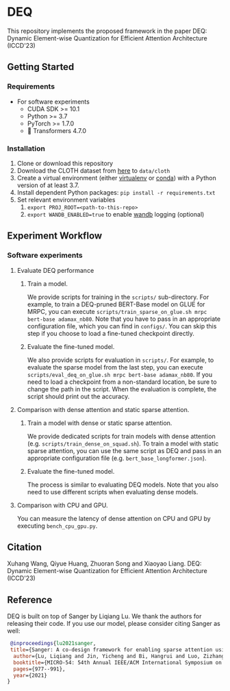 # DEQ

This repository implements the proposed framework in the paper DEQ: Dynamic Element-wise Quantization for Efficient Attention Architecture (ICCD'23)

## Getting Started

### Requirements

-  For software experiments
   -  CUDA SDK >= 10.1
   -  Python >= 3.7
   -  PyTorch >= 1.7.0
   -  :hugs: Transformers 4.7.0

### Installation

1.  Clone or download this repository
2.  Download the CLOTH dataset from [here](https://www.cs.cmu.edu/~glai1/data/cloth/) to `data/cloth`
3.  Create a virtual environment (either [virtualenv](https://virtualenv.pypa.io/en/latest/) or [conda](https://docs.anaconda.com/anaconda/install/index.html)) with a Python version of at least 3.7.
4.  Install dependent Python packages: `pip install -r requirements.txt`
5.  Set relevant environment variables
    1.  `export PROJ_ROOT=<path-to-this-repo>`
    2.  `export WANDB_ENABLED=true` to enable [wandb](https://docs.wandb.ai/quickstart) logging (optional)

## Experiment Workflow

### Software experiments

1.  Evaluate DEQ performance

    1.  Train a model. 

        We provide scripts for training in the `scripts/` sub-directory. For example, to train a DEQ-pruned BERT-Base model on GLUE for MRPC, you can execute `scripts/train_sparse_on_glue.sh mrpc bert-base adamax_nb80`. Note that you have to pass in an appropriate configuration file, which you can find in `configs/`. You can skip this step if you choose to load a fine-tuned checkpoint directly.

    2.  Evaluate the fine-tuned model. 

        We also provide scripts for evaluation in `scripts/`. For example, to evaluate the sparse model from the last step, you can execute `scripts/eval_deq_on_glue.sh mrpc bert-base adamax_nb80`. If you need to load a checkpoint from a non-standard location, be sure to change the path in the script. When the evaluation is complete, the script should print out the accuracy.

2.  Comparison with dense attention and static sparse attention.

    1.  Train a model with dense or static sparse attention. 

        We provide dedicated scripts for train models with dense attention (e.g. `scripts/train_dense_on_squad.sh`). To train a model with static sparse attention, you can use the same script as DEQ and pass in an appropriate configuration file (e.g. `bert_base_longformer.json`).

    2.  Evaluate the fine-tuned model. 

        The process is similar to evaluating DEQ models. Note that you also need to use different scripts when evaluating dense models.

3.  Comparison with CPU and GPU.

    You can measure the latency of dense attention on CPU and GPU by executing `bench_cpu_gpu.py`.



## Citation

Xuhang Wang, Qiyue Huang, Zhuoran Song and Xiaoyao Liang. DEQ: Dynamic Element-wise Quantization for Efficient Attention Architecture (ICCD'23)

## Reference

DEQ is built on top of Sanger by Liqiang Lu. We thank the authors for releasing their code. If you use our model, please consider citing Sanger as well:


```BibTeX
 @inproceedings{lu2021sanger,
 title={Sanger: A co-design framework for enabling sparse attention using reconfigurable architecture},
  author={Lu, Liqiang and Jin, Yicheng and Bi, Hangrui and Luo, Zizhang and Li, Peng and Wang, Tao and Liang, Yun},
  booktitle={MICRO-54: 54th Annual IEEE/ACM International Symposium on Microarchitecture},
  pages={977--991},
  year={2021}
}
```






